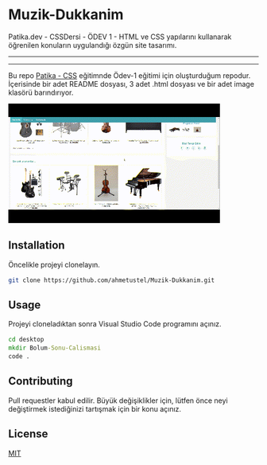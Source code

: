 # Muzik-Dukkanim

Patika.dev - CSSDersi - ÖDEV 1 - HTML ve CSS yapılarını kullanarak öğrenilen konuların uygulandığı özgün site tasarımı.

---

---

Bu repo [Patika - CSS](https://app.patika.dev/courses/css/odev1) eğitimnde Ödev-1 eğitimi için oluşturduğum repodur. İçerisinde bir adet README dosyası, 3 adet .html dosyası ve bir adet image klasörü barındırıyor.

![Gif](/image/CSS-Odev_1.gif)

## Installation

Öncelikle projeyi clonelayın.

```bash
git clone https://github.com/ahmetustel/Muzik-Dukkanim.git
```

## Usage

Projeyi cloneladıktan sonra Visual Studio Code programını açınız.

```cmd
cd desktop
mkdir Bolum-Sonu-Calismasi
code .
```

## Contributing

Pull requestler kabul edilir. Büyük değişiklikler için, lütfen önce neyi değiştirmek istediğinizi tartışmak için bir konu açınız.

## License

[MIT](https://choosealicense.com/licenses/mit/)
